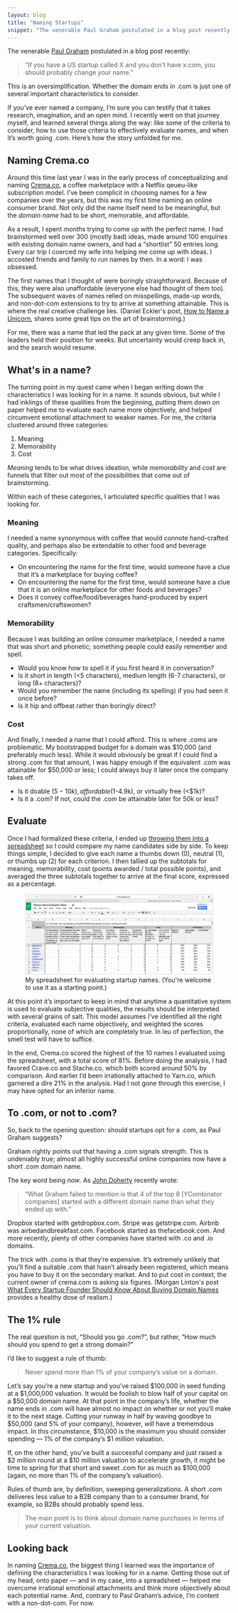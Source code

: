 ```yaml
---
layout: blog
title: "Naming Startups"
snippet: "The venerable Paul Graham postulated in a blog post recently: If you have a US startup called X and you don’t have x.com, you should probably change your name. This is an oversimplification. Whether the domain ends in .com is just one of several important characteristics to consider."
---
```


The venerable [Paul Graham](http://paulgraham.com/name.html) postulated in a blog post recently:

> “If you have a US startup called X and you don’t have x.com, you should probably change your name.”

This is an oversimplification. Whether the domain ends in .com is just one of several important characteristics to consider.

If you’ve ever named a company, I’m sure you can testify that it takes research, imagination, and an open mind. I recently went on that journey myself, and learned several things along the way: like some of the criteria to consider, how to use those criteria to effectively evaluate names, and when it’s worth going .com. Here’s how the story unfolded for me.

## Naming Crema.co
Around this time last year I was in the early process of conceptualizing and naming [Crema.co](http://crema.co/), a coffee marketplace with a Netflix qeueu-like subscription model. I’ve been complicit in choosing names for a few companies over the years, but this was my first time naming an online consumer brand. Not only did the name itself need to be meaningful, but the _domain name_ had to be short, memorable, and affordable.

As a result, I spent _months_ trying to come up with the perfect name. I had brainstormed well over 300 (mostly bad) ideas, made around 100 enquiries with existing domain name owners, and had a “shortlist” 50 entries long. Every car trip I coerced my wife into helping me come up with ideas. I accosted friends and family to run names by then. In a word: I was obsessed.

The first names that I thought of were boringly straightforward. Because of this, they were also unaffordable (everyone else had thought of them too). The subsequent waves of names relied on misspellings, made-up words, and non-dot-com extensions to try to arrive at something attainable. This is where the real creative challenge lies. (Daniel Eckler's post, [How to Name a Unicorn](https://blog.growth.supply/how-to-name-a-unicorn-what-you-need-to-know-about-naming-a-billion-dollar-startup-e52b12cd7f77), shares some great tips on the art of brainstorming.)

For me, there was a name that led the pack at any given time. Some of the leaders held their position for weeks. But uncertainty would creep back in, and the search would resume.

## What's in a name?
The turning point in my quest came when I began writing down the characteristics I was looking for in a name. It sounds obvious, but while I had inklings of these qualities from the beginning, putting them down on paper helped me to evaluate each name more objectively, and helped circumvent emotional attachment to weaker names. For me, the criteria clustered around three categories:

1. Meaning
2. Memorability
3. Cost

_Meaning_ tends to be what drives ideation, while _memorability_ and _cost_ are funnels that filter out most of the possibilities that come out of brainstorming.

Within each of these categories, I articulated specific qualities that I was looking for.

### Meaning	
I needed a name synonymous with coffee that would connote hand-crafted quality, and perhaps also be extendable to other food and beverage categories. Specifically:

* On encountering the name for the first time, would someone have a clue that it’s a marketplace for buying coffee?
* On encountering the name for the first time, would someone have a clue that it is an online marketplace for other foods and beverages?
* Does it convey coffee/food/beverages hand-produced by expert craftsmen/craftswomen?

### Memorability
Because I was building an online consumer marketplace, I needed a name that was short and phonetic; something people could easily remember and spell.

* Would you know how to spell it if you first heard it in conversation?
* Is it short in length (<5 characters), medium length (6-7 characters), or long (8+ characters)?
* Would you remember the name (including its spelling) if you had seen it once before?
* Is it hip and offbeat rather than boringly direct?

### Cost
And finally, I needed a name that I could afford. This is where .coms are problematic. My bootstrapped budget for a domain was $10,000 (and preferably much less). While it would obviously be great if I could find a strong .com for that amount, I was happy enough if the equivalent .com was attainable for $50,000 or less; I could always buy it later once the company takes off.

* Is it doable ($5-10k), affordable ($1-4.9k), or virtually free (<$1k)?	
* Is it a .com? If not, could the .com be attainable later for 50k or less?

## Evaluate
Once I had formalized these criteria, I ended up [throwing them into a spreadsheet](https://docs.google.com/a/crema.co/spreadsheets/d/1dP-i-gWNh7yyJemKN6-PjdsXZbu_h0-_mz4XJmWa_ek/edit?usp=sharing) so I could compare my name candidates side by side. To keep things simple, I decided to give each name a thumbs down (0), neutral (1), or thumbs up (2) for each criterion. I then tallied up the subtotals for meaning, memorability, cost (points awarded / total possible points), and averaged the three subtotals together to arrive at the final score, expressed as a percentage.

<figure class="medium">
	<a href="https://docs.google.com/a/crema.co/spreadsheets/d/1dP-i-gWNh7yyJemKN6-PjdsXZbu_h0-_mz4XJmWa_ek/edit?usp=sharing"><img src="/resources/images/2015-09-08/spreadsheet.png" /></a>
	<figcaption>My spreadsheet for evaluating startup names. (You're welcome to use it as a starting point.)</figcaption>
</figure>

At this point it’s important to keep in mind that anytime a quantitative system is used to evaluate subjective qualities, the results should be interpreted with several grains of salt. This model assumes I’ve identified all the right criteria, evaluated each name objectively, and weighted the scores proportionally, none of which are completely true. In leu of perfection, the smell test will have to suffice.

In the end, Crema.co scored the highest of the 10 names I evaluated using the spreadsheet, with a total score of 81%. Before doing the analysis, I had favored Crave.co and Stache.co, which both scored around 50% by comparison. And earlier I’d been irrationally attached to Yarn.co, which garnered a dire 21% in the analysis. Had I not gone through this exercise, I may have opted for an inferior name.

## To .com, or not to .com?
So, back to the opening question: should startups opt for a .com, as Paul Graham suggests?

Graham rightly points out that having a .com signals strength. This is undeniably true; almost all highly successful online companies now have a short .com domain name.

The key word being _now_. As [John Doherty](http://www.johnfdoherty.com/startup-brand/) recently wrote:

> “What Graham failed to mention is that 4 of the top 8 [YCombinator companies] started with a different domain name than what they ended up with.”

Dropbox started with getdropbox.com. Stripe was getstripe.com. Airbnb was airbedandbreakfast.com. Facebook started as thefacebook.com. And more recently, plenty of other companies have started with .co and .io domains.

The trick with .coms is that they’re expensive. It’s extremely unlikely that you’ll find a suitable .com that hasn’t already been registered, which means you have to buy it on the secondary market. And to put cost in context, the current owner of crema.com is asking six figures. (Morgan Linton's post [What Every Startup Founder Should Know About Buying Domain Names](https://medium.com/life-learning/what-every-startup-founder-should-know-about-buying-domain-names-a6f04357b135) provides a healthy dose of realism.)

## The 1% rule
The real question is not, “Should you go .com?”, but rather, “How much should you spend to get a strong domain?”

I’d like to suggest a rule of thumb:

> Never spend more than 1% of your company’s value on a domain.

Let’s say you’re a new startup and you’ve raised $100,000 in seed funding at a $1,000,000 valuation. It would be foolish to blow half of your capital on a $50,000 domain name. At that point in the company’s life, whether the name ends in .com will have almost no impact on whether or not you’ll make it to the next stage. Cutting your runway in half by waving goodbye to $50,000 (and 5% of your company), however, _will_ have a trememdous impact. In this circumstance, $10,000 is the maximum you should consider spending — 1% of the company’s $1 million valuation.

If, on the other hand, you’ve built a successful company and just raised a $2 million round at a $10 million valuation to accelerate growth, it might be time to spring for that short and sweet .com for as much as $100,000 (again, no more than 1% of the company’s valuation).

Rules of thumb are, by definition, sweeping generalizations. A short .com deliveres less value to a B2B company than to a consumer brand, for example, so B2Bs should probably spend less.

> The main point is to think about domain name purchases in terms of your current valuation.

## Looking back
In naming [Crema.co](http://crema.co/), the biggest thing I learned was the importance of defining the characteristics I was looking for in a name. Getting those out of my head, onto paper — and in my case, into a spreadsheet — helped me overcome irrational emotional attachments and think more objectively about each potential name. And, contrary to Paul Graham’s advice, I’m content with a non-dot-com. For now.